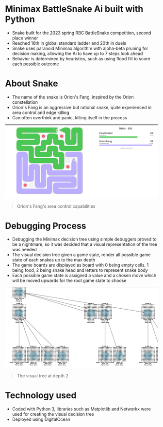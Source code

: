 # Minimax BattleSnake Ai built with Python

- Snake built for the 2023 spring RBC BattleSnake competition, second place winner
- Reached 16th in global standard ladder and 20th in duels
- Snake uses paranoid Minimax algorithm with alpha-beta pruning for decision making, allowing the Ai to have up to 7 steps look ahead
- Behavior is determined by heuristics, such as using flood fill to score each possible outcome


# About Snake
- The name of the snake is Orion's Fang, inspired by the Orion constellation
- Orion's Fang is an aggressive but rational snake, quite experienced in area control and edge killing
- Can often overthink and panic, killing itself in the process

![Project Image](image/orion_fang.png)

> Orion's Fang's area control capabilities

# Debugging Process
- Debugging the Minimax decision tree using simple debuggers proved to be a nightmare, so it was decided that a visual representation of the tree was needed
- The visual decision tree given a game state, render all possible game state of each snakes up to the max depth 
- The game boards are displayed as board with 0 being empty cells, 1 being food, 2 being snake head and letters to represent snake body
- Each possible game state is assigned a value and a chosen move which will be moved upwards for the root game state to choose

![Project Image](image/minimax_visual.png)

> The visual tree at depth 2

# Technology used
 - Coded with Python 3, libraries such as Matplotlib and Networkx were used for creating the visual decision tree
 - Deployed using DigitalOcean





